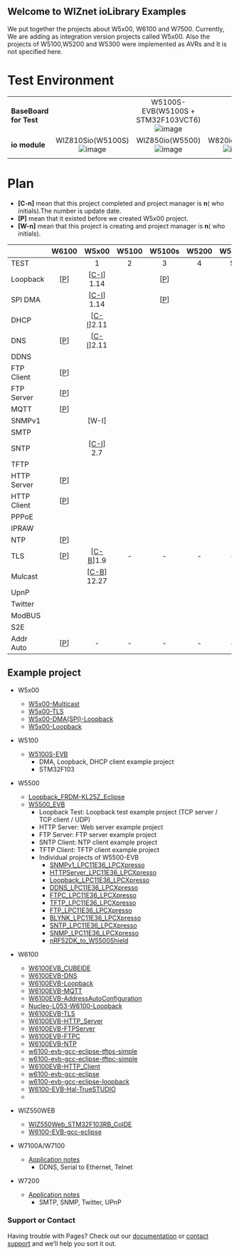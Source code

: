 ## Welcome to WIZnet ioLibrary Examples

We put together the projects about W5x00, W6100 and W7500. Currently, We are adding as integration version projects called W5x00.
Also the projects of W5100,W5200 and W5300 were implemented as AVRs and It is not specified here.

# Test Environment 

 |                        |                                                                                                                                |                                                                                                                                                 |                                                                                                                            |
  | ---------------------- | :----------------------------------------------------------------------------------------------------------------------------: | :---------------------------------------------------------------------------------------------------------------------------------------------: | :------------------------------------------------------------------------------------------------------------------------: |
 | **BaseBoard for Test** |                                                                                                                                | W5100S-EVB(W5100S + STM32F103VCT6)![image](https://user-images.githubusercontent.com/9648281/73633113-2c971800-46a1-11ea-900b-22d7305a26a3.png) |                                                                                                                            |
 | **io module**          | WIZ810Sio(W5100S)![image](https://user-images.githubusercontent.com/9648281/73632572-73840e00-469f-11ea-8124-f1d4f37b6676.png) |          WIZ850io(W5500)![image](https://user-images.githubusercontent.com/9648281/73632585-7b43b280-469f-11ea-85f5-4705ebfb7790.png)           | W820io(W5200)![image](https://user-images.githubusercontent.com/9648281/73632604-8565b100-469f-11ea-8214-8a64e3ef68d9.png) |
 |                        |



# Plan 

- **[C-n]** mean that this project completed and project manager is **n**( who initials).The number is update date.
- **[P]** mean that it existed before we created W5x00 project.
- **[W-n]** mean that this project is creating and project manager is **n**( who initials).

|             |                                    W6100                                     |                                      W5x00                                       | W5100 |                   W5100s                    | W5200 | W5300 |                              W5500                              |
| ----------- | :--------------------------------------------------------------------------: | :------------------------------------------------------------------------------: | :---: | :-----------------------------------------: | :---: | :---: | :-------------------------------------------------------------: |
| TEST        |                                                                              |                                        1                                         |   2   |                      3                      |   4   |   5   |                                6                                |
| Loopback    |         [[P](https://github.com/WIZnet-ioLibrary/W6100EVB-Loopback)]         | [[C-I](https://github.com/WIZnet-ioLibrary/W5x00_Loopback_with_W5100S_EVB)] 1.14 |       | [[P](https://github.com/Wiznet/W5100S-EVB)] |       |       |  [[P](https://github.com/Wiznet/Loopback_FRDM-KL25Z_Eclipse)]   |
| SPI DMA     |                                                                              |   [[C-I](https://github.com/WIZnet-ioLibrary/W5x00_DMA_with_W5100S_EVB)] 1.14    |       | [[P](https://github.com/Wiznet/W5100S-EVB)] |       |       |                                                                 |
| DHCP        |                                                                              |         [[C-I](https://github.com/WIZnet-ioLibrary/W5x00_DHCP)]2.11                                                                         |       |                                             |       |       |                                                                 |
| DNS         |           [[P](https://github.com/WIZnet-ioLibrary/W6100EVB-DNS)]            |             [[C-I](https://github.com/WIZnet-ioLibrary/W5x00_DNS)]2.11                                                                     |       |                                             |       |       |                                                                 |
| DDNS        |                                                                              |                                                                                  |       |                                             |       |       |    [[P](https://github.com/Wiznet/DDNS_LPC11E36_LPCXpresso)]    |
| FTP Client  |           [[P](https://github.com/WIZnet-ioLibrary/W6100EVB-FTPC)]           |                                                                                  |       |                                             |       |       |                                                                 |
| FTP Server  |        [[P](https://github.com/WIZnet-ioLibrary/W6100EVB-FTPServer)]         |                                                                                  |       |                                             |       |       |    [[P](https://github.com/Wiznet/FTPC_LPC11E36_LPCXpresso)]    |
| MQTT        |           [[P](https://github.com/WIZnet-ioLibrary/W6100EVB-MQTT)]           |                                                                                  |       |                                             |       |       |                                                                 |
| SNMPv1      |                                                                              |                                      [W-I]                                       |       |                                             |       |       |    [[P](https://github.com/Wiznet/SNMP_LPC11E36_LPCXpresso)]    |
| SMTP        |                                                                              |                                                                                  |       |                                             |       |       |    [[P](https://github.com/Wiznet/SNTP_LPC11E36_LPCXpresso)]    |
| SNTP        |                                                                              |                                      [[C-I](https://github.com/WIZnet-ioLibrary/W5x00_SNTP)] 2.7                                      |       |                                             |       |       |    [[P](https://github.com/Wiznet/SNTP_LPC11E36_LPCXpresso)]    |
| TFTP        |                                                                              |                                                                                  |       |                                             |       |       |    [[P](https://github.com/Wiznet/TFTP_LPC11E36_LPCXpresso)]    |
| HTTP Server |       [[P](https://github.com/WIZnet-ioLibrary/W6100EVB-HTTP_Server)]        |                                                                                  |       |                                             |       |       | [[P](https://github.com/Wiznet/HTTPServer_LPC11E36_LPCXpresso)] |
| HTTP Client |                 [[P](https://github.com/WIZnet-ioLibrary/)]                  |                                                                                  |       |                                             |       |       |                                                                 |
| PPPoE       |                                                                              |                                                                                  |       |                                             |       |       |                                                                 |
| IPRAW       |                                                                              |                                                                                  |       |                                             |       |       |                                                                 |
| NTP         |           [[P](https://github.com/WIZnet-ioLibrary/W6100EVB-NTP)]            |                                                                                  |       |                                             |       |       |                                                                 |
| TLS         |           [[P](https://github.com/WIZnet-ioLibrary/W6100EVB-TLS)]            |            [[C-B](https://github.com/WIZnet-ioLibrary/W5x00-TLS)]1.9             |   -   |                      -                      |   -   |   -   |                                -                                |
| Mulcast     |                                                                              |        [[C-B](https://github.com/WIZnet-ioLibrary/W5x00-Multicast)] 12.27        |       |                                             |       |       |                                                                 |
| UpnP        |                                                                              |                                                                                  |       |                                             |       |       |                                                                 |
| Twitter     |                                                                              |                                                                                  |       |                                             |       |       |                                                                 |
| ModBUS      |                                                                              |                                                                                  |       |                                             |       |       |                                                                 |
| S2E         |                                                                              |                                                                                  |       |                                             |       |       |                                                                 |
| Addr Auto   | [[P](https://github.com/WIZnet-ioLibrary/W6100EVB-AddressAutoConfiguration)] |                                        -                                         |   -   |                      -                      |   -   |   -   |                                -                                |


## Example project
 
- W5x00
	- [W5x00-Multicast ](https://github.com/WIZnet-ioLibrary/W5x00-Multicast)
  	- [W5x00-TLS](https://github.com/WIZnet-ioLibrary/W5x00-TLS)
  	- [W5x00-DMA(SPI)-Loopback](https://github.com/WIZnet-ioLibrary/W5x00_DMA_with_W5100S_EVB)
  	- [W5x00-Loopback](https://github.com/WIZnet-ioLibrary/W5x00_Loopback_with_W5100S_EVB)

- W5100
    - [W5100S-EVB](https://github.com/Wiznet/W5100S-EVB)
    	- DMA, Loopback, DHCP client example project 
    	- STM32F103
		

- W5500
	- [Loopback_FRDM-KL25Z_Eclipse](https://github.com/Wiznet/Loopback_FRDM-KL25Z_Eclipse)
	- [W5500_EVB](https://github.com/Wiznet/W5500_EVB)
		- Loopback Test: Loopback test example project (TCP server / TCP client / UDP)
        - HTTP Server: Web server example project
        - FTP Server: FTP server example project
        - SNTP Client: NTP client example project
        - TFTP Client: TFTP client example project
        - Individual projects of W5500-EVB
          - [SNMPv1_LPC11E36_LPCXpresso](https://github.com/Wiznet/SNMP_LPC11E36_LPCXpresso)
          - [HTTPServer_LPC11E36_LPCXpresso](https://github.com/Wiznet/HTTPServer_LPC11E36_LPCXpresso)
          - [Loopback_LPC11E36_LPCXpresso](https://github.com/Wiznet/Loopback_LPC11E36_LPCXpresso)
          - [DDNS_LPC11E36_LPCXpresso](https://github.com/Wiznet/DDNS_LPC11E36_LPCXpresso)
          - [FTPC_LPC11E36_LPCXpresso](https://github.com/Wiznet/FTPC_LPC11E36_LPCXpresso)
          - [TFTP_LPC11E36_LPCXpresso](https://github.com/Wiznet/TFTP_LPC11E36_LPCXpresso)
          - [FTP_LPC11E36_LPCXpresso](https://github.com/Wiznet/FTP_LPC11E36_LPCXpresso)
          - [BLYNK_LPC11E36_LPCXpresso](https://github.com/Wiznet/BLYNK_LPC11E36_LPCXpresso)
          - [SNTP_LPC11E36_LPCXpresso](https://github.com/Wiznet/SNTP_LPC11E36_LPCXpresso)
          - [SNMP_LPC11E36_LPCXpresso](https://github.com/Wiznet/SNMP_LPC11E36_LPCXpresso)
          - [nRF52DK_to_W5500Shield](https://github.com/Wiznet/nRF52DK_to_W5500Shield)
 
- W6100
	- [W6100EVB_CUBEIDE](https://github.com/WIZnet-ioLibrary/W6100EVB_CUBEIDE)
    - [W6100EVB-DNS](https://github.com/WIZnet-ioLibrary/W6100EVB-DNS)
    - [W6100EVB-Loopback](https://github.com/WIZnet-ioLibrary/W6100EVB-Loopback)
    - [W6100EVB-MQTT](https://github.com/WIZnet-ioLibrary/W6100EVB-MQTT)
    - [W6100EVB-AddressAutoConfiguration](https://github.com/WIZnet-ioLibrary/W6100EVB-AddressAutoConfiguration)
    - [Nucleo-L053-W6100-Loopback](https://github.com/WIZnet-ioLibrary/Nucleo-L053-W6100-Loopback)
    - [W6100EVB-TLS](https://github.com/WIZnet-ioLibrary/W6100EVB-TLS)
    - [W6100EVB-HTTP_Server](https://github.com/WIZnet-ioLibrary/W6100EVB-HTTP_Server)
    - [W6100EVB-FTPServer](https://github.com/WIZnet-ioLibrary/W6100EVB-FTPServer)
    - [W6100EVB-FTPC](https://github.com/WIZnet-ioLibrary/W6100EVB-FTPC)
    - [W6100EVB-NTP](https://github.com/WIZnet-ioLibrary/W6100EVB-NTP)
    - [w6100-evb-gcc-eclipse-tftps-simple](https://github.com/WIZnet-ioLibrary/w6100-evb-gcc-eclipse-tftps-simple)
    - [w6100-evb-gcc-eclipse-tftpc-simple](https://github.com/WIZnet-ioLibrary/w6100-evb-gcc-eclipse-tftpc-simple)
    - [W6100EVB-HTTP_Client](https://github.com/WIZnet-ioLibrary/)
    - [w6100-evb-gcc-eclipse](https://github.com/WIZnet-ioLibrary/w6100-evb-gcc-eclipse)
    - [w6100-evb-gcc-eclipse-loopback](https://github.com/WIZnet-ioLibrary/w6100-evb-gcc-eclipse-loopback)
    - [W6100-EVB-Hal-TrueSTUDIO](https://github.com/Wiznet/W6100-EVB-Hal-TrueSTUDIO)
    - 


 - WIZ550WEB
 	- [WIZ550Web_STM32F103RB_CoIDE](https://github.com/Wiznet/WIZ550Web_STM32F103RB_CoIDE)
 	- [W6100-EVB-gcc-eclipse](https://github.com/Wiznet/W6100-EVB-gcc-eclipse)
	
 - W7100A/W7100
 	- [Application notes](http://old.wiznet.co.kr/sub_modules/kr/resources/Download_View.asp?PK_Num=668&page=1&SF_Part=&SF_KeyWord=)
	  	- DDNS, Serial to Ethernet, Telnet
		
 - W7200
 	- [Application notes](http://old.wiznet.co.kr/sub_modules/kr/resources/Download_View.asp?PK_Num=636&page=1&SF_Part=&SF_KeyWord=)
	  	- SMTP, SNMP, Twitter, UPnP		
		
	
### Support or Contact

Having trouble with Pages? Check out our [documentation](https://help.github.com/categories/github-pages-basics/) or [contact support](https://github.com/contact) and we’ll help you sort it out.
